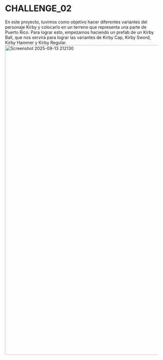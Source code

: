 # CHALLENGE_02

En este proyecto, tuvimos como objetivo hacer diferentes variantes del personaje Kirby y colocarlo en un terreno que representa una parte de Puerto Rico. Para lograr esto,
empezamos haciendo un prefab de un Kirby Ball, que nos servirá para lograr las variantes de Kirby Cap, Kirby Sword, Kirby Hammer y Kirby Regular.
<img width="1906" height="1020" alt="Screenshot 2025-09-13 212130" src="https://github.com/user-attachments/assets/41855cce-2f1c-47e2-b0aa-480342e5aee2" />
